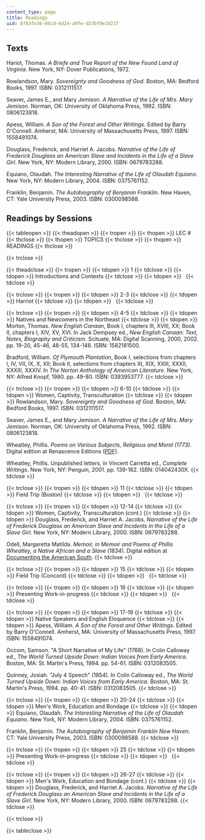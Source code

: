 ```yaml
---
content_type: page
title: Readings
uid: 8f63fe36-06cd-6d24-a9fe-d23bf9e2d237
---
```


Texts
-----

Hariot, Thomas. _A Briefe and True Report of the New Found Land of Virginia_. New York, NY: Dover Publications, 1972.

Rowlandson, Mary. _Sovereignty and Goodness of God_. Boston, MA: Bedford Books, 1997. ISBN: 0312111517.

Seaver, James E., and Mary Jemison. _A Narrative of the Life of Mrs. Mary Jemison_. Norman, OK: University of Oklahoma Press, 1992. ISBN: 0806123818.

Apess, William. _A Son of the Forest and Other Writings_. Edited by Barry O'Connell. Amherst, MA: University of Massachusetts Press, 1997. ISBN: 1558491074.

Douglass, Frederick, and Harriet A. Jacobs. _Narrative of the Life of Frederick Douglass an American Slave and Incidents in the Life of a Slave Girl_. New York, NY: Modern Library, 2000. ISBN: 0679783288.

Equiano, Olaudah. _The Interesting Narrative of the Life of Olaudah Equiano_. New York, NY: Modern Library, 2004. ISBN: 0375761152.

Franklin, Benjamin. _The Autobiography of Benjamin Franklin_. New Haven, CT: Yale University Press, 2003. ISBN: 0300098588.

Readings by Sessions
--------------------

{{< tableopen >}}
{{< theadopen >}}
{{< tropen >}}
{{< thopen >}}
LEC #
{{< thclose >}}
{{< thopen >}}
TOPICS
{{< thclose >}}
{{< thopen >}}
READINGS
{{< thclose >}}

{{< trclose >}}

{{< theadclose >}}
{{< tropen >}}
{{< tdopen >}}
1
{{< tdclose >}}
{{< tdopen >}}
Introductions and Contexts
{{< tdclose >}}
{{< tdopen >}}
 
{{< tdclose >}}

{{< trclose >}}
{{< tropen >}}
{{< tdopen >}}
2-3
{{< tdclose >}}
{{< tdopen >}}
Harriot
{{< tdclose >}}
{{< tdopen >}}
 
{{< tdclose >}}

{{< trclose >}}
{{< tropen >}}
{{< tdopen >}}
4-5
{{< tdclose >}}
{{< tdopen >}}
Natives and Newcomers in the Northeast
{{< tdclose >}}
{{< tdopen >}}
Morton, Thomas. _New English Canaan_, Book I, chapters III, XVIII, XX; Book II, chapters I, XIV, XV, XVI. In Jack Dempsey ed., _New English Canaan: Text, Notes, Biography and Criticism_. Scituate, MA: Digital Scanning, 2000, 2002. pp. 19-20, 45-46, 48-55, 134-148. ISBN: 1582181500.  
  
Bradford, William. _Of Plymouth Plantation_, Book I, selections from chapters I, IV, VII, IX, X, XII; Book II, selections from chapters XI, XIX, XXIII, XXXII, XXXIII, XXXIV. In _The Norton Anthology of American Literature_. New York, NY: Alfred Knopf, 1980. pp. 49-80. ISBN: 0393953777.
{{< tdclose >}}

{{< trclose >}}
{{< tropen >}}
{{< tdopen >}}
6-10
{{< tdclose >}}
{{< tdopen >}}
Women, Captivity, Transculturation
{{< tdclose >}}
{{< tdopen >}}
Rowlandson, Mary. _Sovereignty and Goodness of God_. Boston, MA: Bedford Books, 1997. ISBN: 0312111517.  
  
Seaver, James E., and Mary Jemison. _A Narrative of the Life of Mrs. Mary Jemison_. Norman, OK: University of Oklahoma Press, 1992. ISBN: 0806123818.  
  
Wheatley, Phillis. _Poems on Various Subjects, Religious and Moral (1773)_. Digital edition at Renascence Editions ([PDF](https://scholarsbank.uoregon.edu/xmlui/bitstream/handle/1794/508/Renascence.pdf?sequence=1)).  
  
Wheatley, Phillis. Unpublished letters, in Vincent Carretta ed., _Complete Writings_. New York, NY: Penguin, 2001. pp. 139-162. ISBN: 014042430X.
{{< tdclose >}}

{{< trclose >}}
{{< tropen >}}
{{< tdopen >}}
11
{{< tdclose >}}
{{< tdopen >}}
Field Trip (Boston)
{{< tdclose >}}
{{< tdopen >}}
 
{{< tdclose >}}

{{< trclose >}}
{{< tropen >}}
{{< tdopen >}}
12-14
{{< tdclose >}}
{{< tdopen >}}
Women, Captivity, Transculturation (cont.)
{{< tdclose >}}
{{< tdopen >}}
Douglass, Frederick, and Harriet A. Jacobs. _Narrative of the Life of Frederick Douglass an American Slave and Incidents in the Life of a Slave Girl_. New York, NY: Modern Library, 2000. ISBN: 0679783288.  
  
Odell, Margaretta Matilda. _Memoir, in Memoir and Poems of Phillis Wheatley, a Native African and a Slave (1834)_. Digital edition at [Documenting the American South](http://docsouth.unc.edu/neh/wheatley/wheatley.html).
{{< tdclose >}}

{{< trclose >}}
{{< tropen >}}
{{< tdopen >}}
15
{{< tdclose >}}
{{< tdopen >}}
Field Trip (Concord)
{{< tdclose >}}
{{< tdopen >}}
 
{{< tdclose >}}

{{< trclose >}}
{{< tropen >}}
{{< tdopen >}}
16
{{< tdclose >}}
{{< tdopen >}}
Presenting Work-in-progress
{{< tdclose >}}
{{< tdopen >}}
 
{{< tdclose >}}

{{< trclose >}}
{{< tropen >}}
{{< tdopen >}}
17-19
{{< tdclose >}}
{{< tdopen >}}
Native Speakers and English Eloquence
{{< tdclose >}}
{{< tdopen >}}
Apess, William. _A Son of the Forest and Other Writings_. Edited by Barry O'Connell. Amherst, MA: University of Massachusetts Press, 1997. ISBN: 1558491074.  
  
Occom, Samson. "A Short Narrative of My Life" (1768). In Colin Calloway ed., _The World Turned Upside Down: Indian Voices from Early America_. Boston, MA: St. Martin's Press, 1994. pp. 54-61. ISBN: 0312083505.  
  
Quinney, Josiah. "July 4 Speech" (1854). In Colin Calloway ed., _The World Turned Upside Down: Indian Voices from Early America_. Boston, MA: St. Martin's Press, 1994. pp. 40-41. ISBN: 0312083505.
{{< tdclose >}}

{{< trclose >}}
{{< tropen >}}
{{< tdopen >}}
20-24
{{< tdclose >}}
{{< tdopen >}}
Men's Work, Education and Bondage
{{< tdclose >}}
{{< tdopen >}}
Equiano, Olaudah. _The Interesting Narrative of the Life of Olaudah Equiano_. New York, NY: Modern Library, 2004. ISBN: 0375761152.  
  
Franklin, Benjamin. _The Autobiography of Benjamin Franklin New Haven_. CT: Yale University Press, 2003. ISBN: 0300098588.
{{< tdclose >}}

{{< trclose >}}
{{< tropen >}}
{{< tdopen >}}
25
{{< tdclose >}}
{{< tdopen >}}
Presenting Work-in-progress
{{< tdclose >}}
{{< tdopen >}}
 
{{< tdclose >}}

{{< trclose >}}
{{< tropen >}}
{{< tdopen >}}
26-27
{{< tdclose >}}
{{< tdopen >}}
Men's Work, Education and Bondage (cont.)
{{< tdclose >}}
{{< tdopen >}}
Douglass, Frederick, and Harriet A. Jacobs. _Narrative of the Life of Frederick Douglass an American Slave and Incidents in the Life of a Slave Girl_. New York, NY: Modern Library, 2000. ISBN: 0679783288.
{{< tdclose >}}

{{< trclose >}}

{{< tableclose >}}